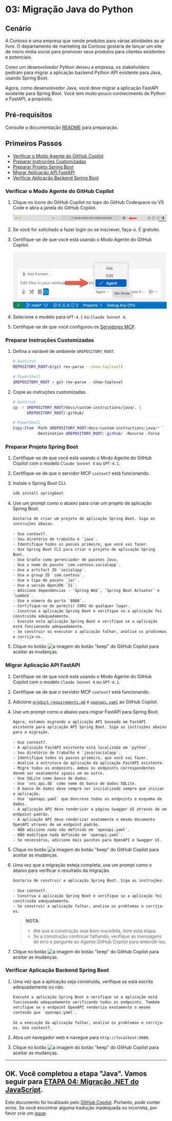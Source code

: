 # 03: Migração Java do Python

## Cenário

A Contoso é uma empresa que vende produtos para várias atividades ao ar livre. O departamento de marketing da Contoso gostaria de lançar um site de micro mídia social para promover seus produtos para clientes existentes e potenciais.

Como um desenvolvedor Python deixou a empresa, os stakeholders pediram para migrar a aplicação backend Python API existente para Java, usando Spring Boot.

Agora, como desenvolvedor Java, você deve migrar a aplicação FastAPI existente para Spring Boot. Você tem muito pouco conhecimento de Python e FastAPI, a propósito.

## Pré-requisitos

Consulte a documentação [README](../README.md) para preparação.

## Primeiros Passos

- [Verificar o Modo Agente do GitHub Copilot](#verificar-o-modo-agente-do-github-copilot)
- [Preparar Instruções Customizadas](#preparar-instruções-customizadas)
- [Preparar Projeto Spring Boot](#preparar-projeto-spring-boot)
- [Migrar Aplicação API FastAPI](#migrar-aplicação-api-fastapi)
- [Verificar Aplicação Backend Spring Boot](#verificar-aplicação-backend-spring-boot)

### Verificar o Modo Agente do GitHub Copilot

1. Clique no ícone do GitHub Copilot no topo do GitHub Codespace ou VS Code e abra a janela do GitHub Copilot.

   ![Abrir GitHub Copilot Chat](../../../docs/images/setup-02.png)

1. Se você for solicitado a fazer login ou se inscrever, faça-o. É gratuito.
1. Certifique-se de que você está usando o Modo Agente do GitHub Copilot.

   ![Modo Agente do GitHub Copilot](../../../docs/images/setup-03.png)

1. Selecione o modelo para `GPT-4.1` ou `Claude Sonnet 4`.
1. Certifique-se de que você configurou os [Servidores MCP](./00-setup.md#configurar-servidores-mcp).

### Preparar Instruções Customizadas

1. Defina a variável de ambiente `$REPOSITORY_ROOT`.

   ```bash
   # bash/zsh
   REPOSITORY_ROOT=$(git rev-parse --show-toplevel)
   ```

   ```powershell
   # PowerShell
   $REPOSITORY_ROOT = git rev-parse --show-toplevel
   ```

1. Copie as instruções customizadas.

    ```bash
    # bash/zsh
    cp -r $REPOSITORY_ROOT/docs/custom-instructions/java/. \
          $REPOSITORY_ROOT/.github/
    ```

    ```powershell
    # PowerShell
    Copy-Item -Path $REPOSITORY_ROOT/docs/custom-instructions/java/* `
              -Destination $REPOSITORY_ROOT/.github/ -Recurse -Force
    ```

### Preparar Projeto Spring Boot

1. Certifique-se de que você está usando o Modo Agente do GitHub Copilot com o modelo `Claude Sonnet 4` ou `GPT-4.1`.
1. Certifique-se de que o servidor MCP `context7` está funcionando.
1. Instale o Spring Boot CLI.

    ```bash
    sdk install springboot
    ```

1. Use um prompt como o abaixo para criar um projeto de aplicação Spring Boot.

    ```text
    Gostaria de criar um projeto de aplicação Spring Boot. Siga as instruções abaixo.

    - Use context7.
    - Seu diretório de trabalho é `java`.
    - Identifique todos os passos primeiro, que você vai fazer.
    - Use Spring Boot CLI para criar o projeto de aplicação Spring Boot.
    - Use Gradle como gerenciador de pacotes Java.
    - Use o nome do pacote `com.contoso.socialapp`.
    - Use o artifact ID `socialapp`.
    - Use o group ID `com.contoso`.
    - Use o tipo de pacote `jar`.
    - Use a versão OpenJDK `21`.
    - Adicione dependências - `Spring Web`, `Spring Boot Actuator` e `Lombok`.
    - Use o número da porta `8080`.
    - Certifique-se de permitir CORS de qualquer lugar.
    - Construa a aplicação Spring Boot e verifique se a aplicação foi construída adequadamente.
    - Execute esta aplicação Spring Boot e verifique se a aplicação está funcionando adequadamente.
    - Se construir ou executar a aplicação falhar, analise os problemas e corrija-os.
    ```

1. Clique no botão ![a imagem do botão "keep"](https://img.shields.io/badge/keep-blue) do GitHub Copilot para aceitar as mudanças.

### Migrar Aplicação API FastAPI

1. Certifique-se de que você está usando o Modo Agente do GitHub Copilot com o modelo `Claude Sonnet 4` ou `GPT-4.1`.
1. Certifique-se de que o servidor MCP `context7` está funcionando.
1. Adicione [`product-requirements.md`](../product-requirements.md) e [`openapi.yaml`](../openapi.yaml) ao GitHub Copilot.
1. Use um prompt como o abaixo para migrar FastAPI para Spring Boot.

    ```text
    Agora, estamos migrando a aplicação API baseada em FastAPI existente para aplicação API Spring Boot. Siga as instruções abaixo para a migração.
    
    - Use context7.
    - A aplicação FastAPI existente está localizada em `python`.
    - Seu diretório de trabalho é `java/socialapp`.
    - Identifique todos os passos primeiro, que você vai fazer.
    - Analise a estrutura da aplicação da aplicação FastAPI existente.
    - Migre todos os endpoints. Ambos os endpoints correspondentes devem ser exatamente iguais um ao outro.
    - Use SQLite como banco de dados.
    - Use `sns_api.db` como nome do banco de dados SQLite.
    - O banco de dados deve sempre ser inicializado sempre que iniciar a aplicação.
    - Use `openapi.yaml` que descreve todos os endpoints e esquema de dados.
    - A aplicação API deve renderizar a página Swagger UI através de um endpoint padrão.
    - A aplicação API deve renderizar exatamente o mesmo documento OpenAPI através de um endpoint padrão.
    - NÃO adicione nada não definido em `openapi.yaml`.
    - NÃO modifique nada definido em `openapi.yaml`.
    - Se necessário, adicione mais pacotes para OpenAPI e Swagger UI.
    ```

1. Clique no botão ![a imagem do botão "keep"](https://img.shields.io/badge/keep-blue) do GitHub Copilot para aceitar as mudanças.
1. Uma vez que a migração esteja completa, use um prompt como o abaixo para verificar o resultado da migração.

    ```text
    Gostaria de construir a aplicação Spring Boot. Siga as instruções.

    - Use context7.
    - Construa a aplicação Spring Boot e verifique se a aplicação foi construída adequadamente.
    - Se construir a aplicação falhar, analise os problemas e corrija-os.
    ```

   > **NOTA**:
   >
   > - Até que a construção seja bem-sucedida, itere esta etapa.
   > - Se a construção continuar falhando, verifique as mensagens de erro e pergunte ao Agente GitHub Copilot para entendê-las.

1. Clique no botão ![a imagem do botão "keep"](https://img.shields.io/badge/keep-blue) do GitHub Copilot para aceitar as mudanças.

### Verificar Aplicação Backend Spring Boot

1. Uma vez que a aplicação seja construída, verifique se está escrita adequadamente ou não.

    ```text
    Execute a aplicação Spring Boot e verifique se a aplicação está funcionando adequadamente verificando todos os endpoints. Também verifique se o endpoint OpenAPI renderiza exatamente o mesmo conteúdo que `openapi.yaml`.

    Se a execução da aplicação falhar, analise os problemas e corrija-os. Use context7.
    ```

1. Abra um navegador web e navegue para `http://localhost:8080`.
1. Clique no botão ![a imagem do botão "keep"](https://img.shields.io/badge/keep-blue) do GitHub Copilot para aceitar as mudanças.

---

OK. Você completou a etapa "Java". Vamos seguir para [ETAPA 04: Migração .NET do JavaScript](./04-dotnet.md).
---

Este documento foi localizado pelo [GitHub Copilot](https://docs.github.com/copilot/about-github-copilot/what-is-github-copilot). Portanto, pode conter erros. Se você encontrar alguma tradução inadequada ou incorreta, por favor crie um [issue](../../issues).
